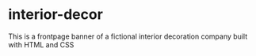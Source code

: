 # interior-decor
This is a frontpage banner of a fictional interior decoration company built with HTML and CSS
